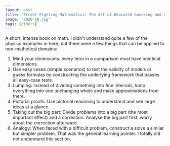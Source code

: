 ```yaml
---
layout: post
title: "Street-Fighting Mathematics: The Art of Educated Guessing and Opportunistic Problem Solving"
image: "2020-18.jpg"
tags: [others]
---
```


A short, intense book on math. I didn't understand quite a few of the physics examples in here, but there were a few things that can be applied to non-mathetical domains:

1. Mind your dimensions: every term in a comparison must have identical dimensions.
2. Use easy cases (simple scenarios) to test the validity of models or guess formulas by constructing the underlying framework that passes all easy-case tests.
3. Lumping: Instead of dividing something into fine intervals, lump everything into one unchanging whole and make approximations from there.
4. Pictorial proofs: Use pictorial reasoning to understand and see large ideas at a glance.
5. Taking out the big part: Divide problems into a big part (the most important effect) and a correction. Analyse the big part first, worry about the correction afterward.
6. Analogy: When faced with a difficult problem, construct a solve a similar but simpler problem. That was the general learning pointer. I totally did not understand this section.